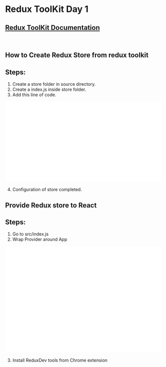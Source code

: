 # Redux ToolKit Day 1

## [Redux ToolKit Documentation](https://redux-toolkit.js.org/)

</br>

## How to Create Redux Store from redux toolkit
## Steps: 
1. Create a store folder in source directory. 
2. Create a index.js inside store folder.
3. Add this line of code.

![Redux Store](RTK-D1.0.svg)

4. Configuration of store completed.
   
## Provide Redux store to React

## Steps:
1. Go to src/index.js
2. Wrap Provider around App

![React Redux Provider](RTK-D1.1.svg)

3. Install ReduxDev tools from Chrome extension